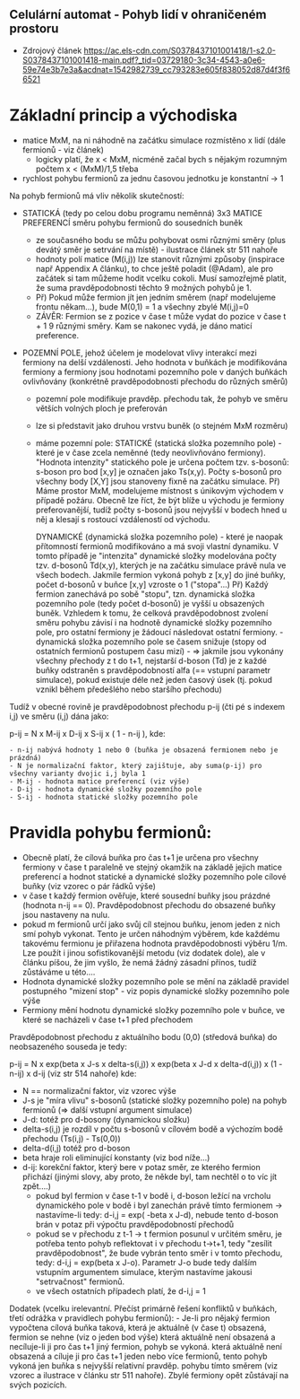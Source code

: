 ## Celulární automat - Pohyb lidí v ohraničeném prostoru

- Zdrojový článek
https://ac.els-cdn.com/S0378437101001418/1-s2.0-S0378437101001418-main.pdf?_tid=03729180-3c34-4543-a0e6-59e74e3b7e3a&acdnat=1542982739_cc793283e605f838052d87d4f3f66521

# Základní princip a východiska
- matice MxM, na ni náhodně na začátku simulace rozmístěno x lidí (dále fermionů - viz článek)
  - logicky platí, že x < MxM, nicméně začal bych s nějakým rozumným počtem x < (MxM)/1,5 třeba
- rychlost pohybu fermionů za jednu časovou jednotku je konstantní -> 1

Na pohyb fermionů má vliv několik skutečností:

- STATICKÁ (tedy po celou dobu programu neměnná) 3x3 MATICE PREFERENCÍ směru pohybu fermionů do sousedních buněk
  - ze současného bodu se můžu pohybovat osmi různými směry (plus devátý směr je setrvání na místě) - ilustrace článek str 511 nahoře
  - hodnoty polí matice (M(i,j)) lze stanovit různými způsoby (inspirace např Appendix A článku), to chce ještě poladit (@Adam), ale pro začátek si tam můžeme hodit vcelku cokoli. Musí samozřejmě platit, že suma pravděpodobnosti těchto 9 možných pohybů je 1.
  - Př) Pokud může fermion jít jen jedním směrem (např modelujeme frontu někam...), bude M(0,1) = 1 a všechny zbylé M(i,j)=0
  - ZÁVĚR: Fermion se z pozice v čase t může vydat do pozice v čase t + 1 9 různými směry. Kam se nakonec vydá, je dáno maticí preference.

- POZEMNÍ POLE, jehož účelem je modelovat vlivy interakcí mezi fermiony na delší vzdálenosti. Jeho hodnota v buňkách je modifikována fermiony a fermiony jsou hodnotami pozemního pole v daných buňkách ovlivňovány (konkrétně pravděpodobnosti přechodu do různých směrů)
  - pozemní pole modifikuje pravděp. přechodu tak, že pohyb ve směru větších volných ploch je preferován
  - lze si představit jako druhou vrstvu buněk (o stejném MxM rozměru)
  - máme pozemní pole:
      STATICKÉ (statická složka pozemního pole) - které je v čase zcela neměnné (tedy neovlivňováno fermiony). "Hodnota intenzity" statického pole je určena počtem tzv. s-bosonů: s-boson pro bod [x,y] je označen jako Ts(x,y). Počty s-bosonů pro všechny body [X,Y] jsou stanoveny fixně na začátku simulace.
        Př) Máme prostor MxM, modelujeme místnost s únikovým východem v případě požáru. Obecně lze říct, že být blíže u východu je fermiony preferovanější, tudíž počty s-bosonů jsou nejvyšší v bodech hned u něj a klesají s rostoucí vzdáleností od východu.

      DYNAMICKÉ (dynamická složka pozemního pole) - které je naopak přítomností fermionů modifikováno a má svoji vlastní dynamiku. V tomto případě je "intenzita" dynamické složky modelována počty tzv. d-bosonů Td(x,y), kterých je na začátku simulace právě nula ve všech bodech. Jakmile fermion vykoná pohyb z [x,y] do jiné buňky, počet d-bosonů v buňce [x,y] vzroste o 1 ("stopa"...)
        Př) Každý fermion zanechává po sobě "stopu", tzn. dynamická složka pozemního pole (tedy počet d-bosonů) je vyšší u obsazených buněk. Vzhledem k tomu, že celková pravděpodobnost zvolení směru pohybu závisí i na hodnotě dynamické složky pozemního pole, pro ostatní fermiony je žádoucí následovat ostatní fermiony.
        - dynamická složka pozemního pole se časem snižuje (stopy od ostatních fermionů postupem času mizí)
          - => jakmile jsou vykonány všechny přechody z t do t+1, nejstarší d-boson (Td) je z každé buňky odstraněn s pravděpodobností alfa (== vstupní parametr simulace), pokud existuje déle než jeden časový úsek (tj. pokud vznikl během předešlého nebo staršího přechodu)

Tudíž v obecné rovině je pravděpodobnost přechodu p-ij (čti pé s indexem i,j) ve směru (i,j) dána jako:

p-ij = N x M-ij x D-ij x S-ij x ( 1 - n-ij ), kde:

    - n-ij nabývá hodnoty 1 nebo 0 (buňka je obsazená fermionem nebo je prázdná)
    - N je normalizační faktor, který zajištuje, aby suma(p-ij) pro všechny varianty dvojic i,j byla 1
    - M-ij - hodnota matice preferencí (viz výše)
    - D-ij - hodnota dynamické složky pozemního pole
    - S-ij - hodnota statické složky pozemního pole

# Pravidla pohybu fermionů:

- Obecně platí, že cílová buňka pro čas t+1 je určena pro všechny fermiony v čase t paralelně ve stejný okamžik na základě jejich matice preferencí a hodnot statické a dynamické složky pozemního pole cílové buňky (viz vzorec o pár řádků výše)
- v čase t každý fermion ověřuje, které sousední buňky jsou prázdné (hodnota n-ij == 0). Pravděpodobnost přechodu do obsazené buňky jsou nastaveny na nulu.
- pokud m fermionů určí jako svůj cíl stejnou buňku, jenom jeden z nich smí pohyb vykonat. Tento je určen náhodným výběrem, kde každému takovému fermionu je přiřazena hodnota pravděpodobnosti výběru 1/m. Lze použít i jinou sofistikovanější metodu (viz dodatek dole), ale v článku píšou, že jim vyšlo, že nemá žádný zásadní přínos, tudíž zůstáváme u této....
- Hodnota dynamické složky pozemního pole se mění na základě pravidel postupného "mizení stop" - viz popis dynamické složky pozemního pole výše
- Fermiony mění hodnotu dynamické složky pozemního pole v buňce, ve které se nacházeli v čase t+1 před přechodem


Pravděpodobnost přechodu z aktuálního bodu (0,0) (středová buňka) do neobsazeného souseda je tedy:

p-ij = N x exp(beta x J-s x delta-s(i,j)) x exp(beta x J-d x delta-d(i,j)) x (1 - n-ij) x d-ij (viz str 514 nahoře) kde:

  - N == normalizační faktor, viz vzorec výše
  - J-s je "míra vlivu" s-bosonů (statické složky pozemního pole) na pohyb fermionů (=> další vstupní argument simulace)
  - J-d: totéž pro d-bosony (dynamickou složku)
  - delta-s(i,j) je rozdíl v počtu s-bosonů v cílovém bodě a výchozím bodě přechodu (Ts(i,j) - Ts(0,0))
  - delta-d(i,j) totéž pro d-boson
  - beta hraje roli eliminující konstanty (viz bod níže...)
  - d-ij: korekční faktor, který bere v potaz směr, ze kterého fermion přichází (jinými slovy, aby proto, že někde byl, tam nechtěl o to víc jít zpět....)
    - pokud byl fermion v čase t-1 v bodě i, d-boson ležící na vrcholu dynamického pole v bodě i byl zanechán právě tímto fermionem -> nastavíme-li tedy:
      d-i,j = exp( -beta x J-d), nebude tento d-boson brán v potaz při výpočtu pravděpodobností přechodů
    - pokud se v přechodu z t-1 -> t fermion posunul v určitém směru, je potřeba tento pohyb reflektovat i v přechodu t->t+1, tedy "zesílit pravděpodobnost", že bude vybrán tento směr i v tomto přechodu, tedy: d-i,j = exp(beta x J-o). Parametr J-o bude tedy dalším vstupním argumentem simulace, kterým nastavíme jakousi "setrvačnost" fermionů.
    - ve všech ostatních případech platí, že d-i,j = 1


Dodatek (vcelku irelevantní. Přečíst primárně řešení konfliktů v buňkách, třetí odrážka v pravidlech pohybu fermionů):
    - Je-li pro nějaký fermion vypočtena cílová buňka taková,
        která je aktuálně (v čase t) obsazená, fermion se nehne (viz o jeden bod výše)
        která aktuálně není obsazená a necíluje-li ji pro čas t+1 jiný fermion, pohyb se vykoná.
        která aktuálně není obsazená a cíluje ji pro čas t+1 jeden nebo více fermionů, tento pohyb vykoná jen buňka s nejvyšší relativní pravděp. pohybu tímto směrem (viz vzorec a ilustrace v článku str 511 nahoře). Zbylé fermiony opět zůstávají na svých pozicích.
